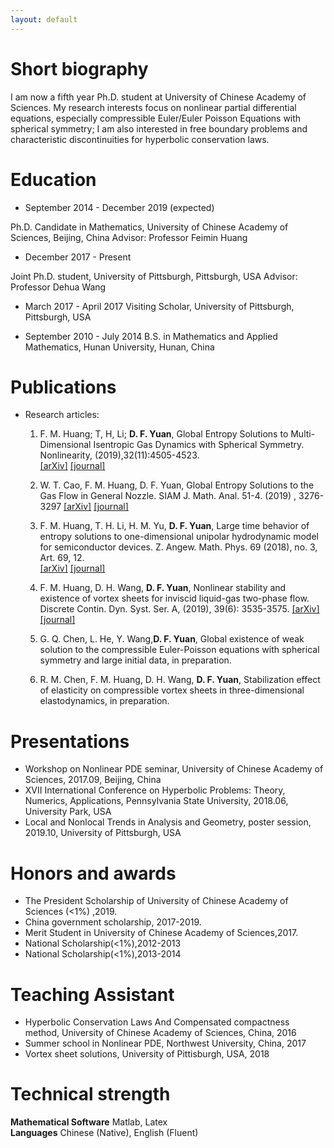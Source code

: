 ```yaml
---
layout: default
---
```


# Short biography

I am now a fifth year Ph.D. student at University of Chinese Academy of Sciences. My research interests focus on nonlinear partial differential equations, especially compressible Euler/Euler Poisson Equations with spherical symmetry; I am also interested in free boundary problems and characteristic discontinuities for hyperbolic conservation laws.

# Education

* September 2014 - December 2019 (expected)  

Ph.D. Candidate in Mathematics, University of Chinese Academy of Sciences, Beijing, China
Advisor: Professor Feimin Huang

* December 2017 - Present  

Joint Ph.D. student, University of Pittsburgh, Pittsburgh, USA
Advisor: Professor Dehua Wang

* March 2017 - April 2017
Visiting Scholar, University of Pittsburgh, Pittsburgh, USA 

* September 2010 - July 2014 
B.S. in Mathematics and Applied Mathematics, Hunan University, Hunan, China

# Publications


* Research articles:  

   1. F. M. Huang; T, H, Li;  **D. F. Yuan**, Global Entropy Solutions to Multi-Dimensional Isentropic Gas Dynamics with Spherical Symmetry. Nonlinearity, (2019),32(11):4505-4523.    
   [[arXiv]](https://arxiv.org/abs/1711.04430) [[journal]]( https://doi.org/10.1088/1361-6544/ab31ce) 
   
   2.	W. T. Cao, F. M. Huang, D. F. Yuan, Global Entropy Solutions to the Gas Flow in General Nozzle. SIAM J. Math. Anal. 51-4. (2019) , 3276-3297
   [[arXiv]](https://arxiv.org/abs/1903.04010) [[journal]](https://doi.org/10.1137/19M1249436)
    
   3.	F. M. Huang, T. H. Li, H. M. Yu, **D. F. Yuan**, Large time behavior of entropy solutions to one-dimensional unipolar hydrodynamic model for semiconductor devices. Z. Angew. Math. Phys. 69 (2018), no. 3, Art. 69, 12.  
   [[arXiv]](https://arxiv.org/abs/1711.05870) [[journal]](https://doi.org/10.1007/s00033-018-0968-z)  
  
   4. F. M. Huang, D. H. Wang, **D. F. Yuan**, Nonlinear stability and existence of vortex sheets for inviscid liquid-gas two-phase flow. Discrete Contin. Dyn. Syst. Ser. A, (2019), 39(6): 3535-3575.
      [[arXiv]](https://arxiv.org/abs/1808.05905) [[journal]](https://www.aimsciences.org/article/doi/10.3934/dcds.2019146)   
      
   5.	G. Q. Chen, L. He, Y. Wang,**D. F. Yuan**, Global existence of weak solution to the compressible Euler-Poisson equations with spherical symmetry and large initial data, in preparation.
   
   6. R. M. Chen, F. M. Huang, D. H. Wang, **D. F. Yuan**, Stabilization effect of elasticity on compressible vortex sheets in three-dimensional elastodynamics, in preparation.  

# Presentations
* Workshop on Nonlinear PDE seminar, University of Chinese Academy of Sciences,
2017.09, Beijing, China
* XVII International Conference on Hyperbolic Problems: Theory, Numerics, Applications, Pennsylvania State University, 2018.06, University Park, USA
* Local and Nonlocal Trends in Analysis and Geometry, poster session,
2019.10, University of Pittsburgh, USA

# Honors and awards

* The President Scholarship of University of Chinese Academy of Sciences (<1%) ,2019.
* China government scholarship, 2017-2019.
* Merit Student in University of Chinese Academy of Sciences,2017.
* National Scholarship(<1%),2012-2013
* National Scholarship(<1%),2013-2014

# Teaching Assistant
*  Hyperbolic Conservation Laws And Compensated compactness method, University of Chinese Academy of Sciences, China, 2016
*  Summer school in Nonlinear PDE, Northwest University, China, 2017
*  Vortex sheet solutions, University of Pittisburgh, USA, 2018

# Technical strength
 
**Mathematical Software** Matlab, Latex     
**Languages**             Chinese (Native), English (Fluent)

